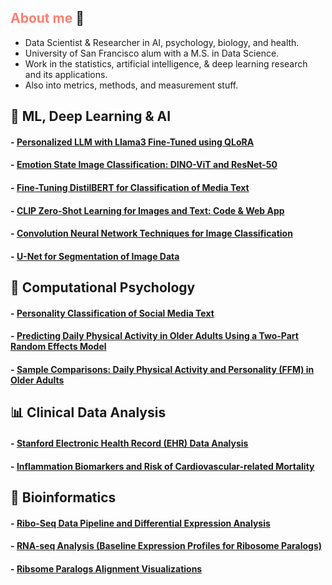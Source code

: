 ## <span style="color:salmon;">About me</span> :bust_in_silhouette:

* Data Scientist & Researcher in AI, psychology, biology, and health.
* University of San Francisco alum with a M.S. in Data Science.
* Work in the statistics, artificial intelligence, & deep learning research and its applications.
* Also into metrics, methods, and measurement stuff.


## 🐍 ML, Deep Learning & AI
#### - [Personalized LLM with Llama3 Fine-Tuned using QLoRA](https://github.com/samuelcampione/personalized_llama3/tree/main)
#### - [Emotion State Image Classification: DINO-ViT and ResNet-50](https://github.com/samuelcampione/canine_affective_state_classification)
#### - [Fine-Tuning DistilBERT for Classification of Media Text](https://github.com/samuelcampione/finetuning_distilbert_for_personality_classification)
#### - [CLIP Zero-Shot Learning for Images and Text: Code & Web App](https://github.com/samuelcampione/zero_shot_learning_restaurant_data)
#### - [Convolution Neural Network Techniques for Image Classification](https://github.com/samuelcampione/CNN_Techniques_for_Image_Classification_using_CIFAR10)
#### - [U-Net for Segmentation of Image Data](https://github.com/samuelcampione/UNet-mitochondria-segmentation)

## 🧠 Computational Psychology
#### - [Personality Classification of Social Media Text](https://github.com/samuelcampione/finetuning_distilbert_for_personality_classification)
#### - [Predicting Daily Physical Activity in Older Adults Using a Two-Part Random Effects Model](https://github.com/samuelcampione/Predicting-Exercise-in-Older-Adults)
#### - [Sample Comparisons: Daily Physical Activity and Personality (FFM) in Older Adults](https://github.com/samuelcampione/Predicting-Exercise-in-Older-Adults/blob/main/M1%20MRef%20Comparison.R)

## 📊 Clinical Data Analysis
#### - [Stanford Electronic Health Record (EHR) Data Analysis](https://github.com/samuelcampione/stanford_ehr_data_analysis/tree/main)
#### - [Inflammation Biomarkers and Risk of Cardiovascular-related Mortality](https://github.com/samuelcampione/cvd_biomarker_inflamm)


## 🧬 Bioinformatics
#### - [Ribo-Seq Data Pipeline and Differential Expression Analysis](https://github.com/samuelcampione/Ribo_Seq_Pipeline_and_Analysis/)
#### - [RNA-seq Analysis (Baseline Expression Profiles for Ribosome Paralogs)](https://github.com/samuelcampione/RNAseq_Transcription_Analysis_Ribosome_Paralogs/)
#### - [Ribsome Paralogs Alignment Visualizations](https://github.com/samuelcampione/Ribosome-Protein-Paralogs-Alignments)


<br>

